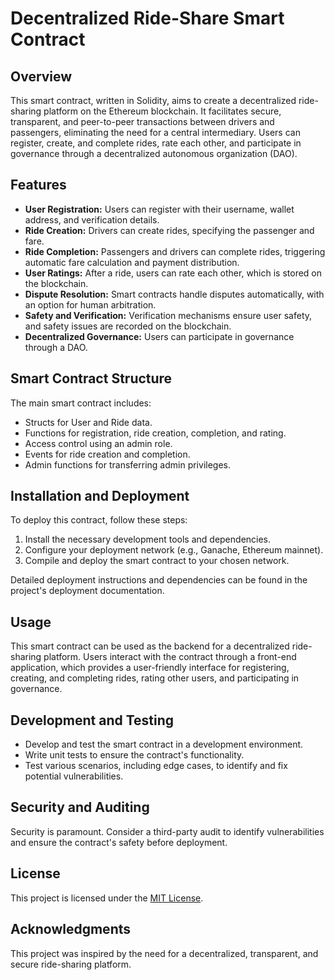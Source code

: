 # Decentralized Ride-Share Smart Contract

## Overview

This smart contract, written in Solidity, aims to create a decentralized ride-sharing platform on the Ethereum blockchain. It facilitates secure, transparent, and peer-to-peer transactions between drivers and passengers, eliminating the need for a central intermediary. Users can register, create, and complete rides, rate each other, and participate in governance through a decentralized autonomous organization (DAO).

## Features

- **User Registration:** Users can register with their username, wallet address, and verification details.
- **Ride Creation:** Drivers can create rides, specifying the passenger and fare.
- **Ride Completion:** Passengers and drivers can complete rides, triggering automatic fare calculation and payment distribution.
- **User Ratings:** After a ride, users can rate each other, which is stored on the blockchain.
- **Dispute Resolution:** Smart contracts handle disputes automatically, with an option for human arbitration.
- **Safety and Verification:** Verification mechanisms ensure user safety, and safety issues are recorded on the blockchain.
- **Decentralized Governance:** Users can participate in governance through a DAO.

## Smart Contract Structure

The main smart contract includes:
- Structs for User and Ride data.
- Functions for registration, ride creation, completion, and rating.
- Access control using an admin role.
- Events for ride creation and completion.
- Admin functions for transferring admin privileges.

## Installation and Deployment

To deploy this contract, follow these steps:
1. Install the necessary development tools and dependencies.
2. Configure your deployment network (e.g., Ganache, Ethereum mainnet).
3. Compile and deploy the smart contract to your chosen network.

Detailed deployment instructions and dependencies can be found in the project's deployment documentation.

## Usage

This smart contract can be used as the backend for a decentralized ride-sharing platform. Users interact with the contract through a front-end application, which provides a user-friendly interface for registering, creating, and completing rides, rating other users, and participating in governance.

## Development and Testing

- Develop and test the smart contract in a development environment.
- Write unit tests to ensure the contract's functionality.
- Test various scenarios, including edge cases, to identify and fix potential vulnerabilities.

## Security and Auditing

Security is paramount. Consider a third-party audit to identify vulnerabilities and ensure the contract's safety before deployment.

## License

This project is licensed under the [MIT License](LICENSE.md).

## Acknowledgments

This project was inspired by the need for a decentralized, transparent, and secure ride-sharing platform.


